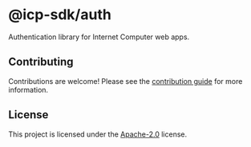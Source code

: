 # @icp-sdk/auth

Authentication library for Internet Computer web apps.

## Contributing

Contributions are welcome! Please see the [contribution guide](./CONTRIBUTING.md) for more information.

## License

This project is licensed under the [Apache-2.0](./LICENSE) license.
